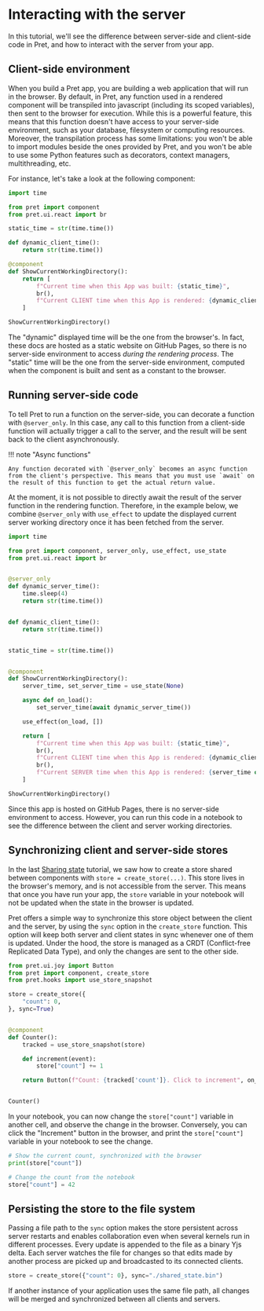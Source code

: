 # Interacting with the server

In this tutorial, we'll see the difference between server-side and client-side code in Pret, and how to interact with the server from your app.

## Client-side environment

When you build a Pret app, you are building a web application that will run in the browser. By default, in Pret, any function used in a rendered component will be transpiled into javascript (including its scoped variables), then sent to the browser for execution. While this is a powerful
feature, this means that this function doesn't have access to your server-side environment, such as your database, filesystem or computing resources.
Moreover, the transpilation process has some limitations: you won't be able to import modules beside the ones provided by Pret, and you won't be able to use some Python features such as decorators, context managers, multithreading, etc.

For instance, let's take a look at the following component:

```python { .render-with-pret }
import time

from pret import component
from pret.ui.react import br

static_time = str(time.time())

def dynamic_client_time():
    return str(time.time())

@component
def ShowCurrentWorkingDirectory():
    return [
        f"Current time when this App was built: {static_time}",
        br(),
        f"Current CLIENT time when this App is rendered: {dynamic_client_time()}",
    ]

ShowCurrentWorkingDirectory()
```

The "dynamic" displayed time will be the one from the browser's. In fact, these docs are hosted as a static website on GitHub Pages, so there is no server-side environment to access *during the rendering process*. The "static" time will be the one from the server-side environment, computed when the component is built and sent as a constant to the browser.

## Running server-side code

To tell Pret to run a function on the server-side, you can decorate a function with `@server_only`. In this case, any call to this function from a client-side function will actually trigger a call to the server, and the result will be sent back to the client asynchronously.

!!! note "Async functions"

    Any function decorated with `@server_only` becomes an async function from the client's perspective. This means that you must use `await` on the result of this function to get the actual return value.

At the moment, it is not possible to directly await the result of the server function in the rendering function. Therefore, in the example below, we combine `@server_only` with `use_effect` to update the displayed current server working directory once it has been fetched from the server.

```python { .no-exec }
import time

from pret import component, server_only, use_effect, use_state
from pret.ui.react import br


@server_only
def dynamic_server_time():
    time.sleep(4)
    return str(time.time())


def dynamic_client_time():
    return str(time.time())


static_time = str(time.time())


@component
def ShowCurrentWorkingDirectory():
    server_time, set_server_time = use_state(None)

    async def on_load():
        set_server_time(await dynamic_server_time())

    use_effect(on_load, [])

    return [
        f"Current time when this App was built: {static_time}",
        br(),
        f"Current CLIENT time when this App is rendered: {dynamic_client_time()}",
        br(),
        f"Current SERVER time when this App is rendered: {server_time or 'Waiting for server...'}",
    ]

ShowCurrentWorkingDirectory()
```

Since this app is hosted on GitHub Pages, there is no server-side environment to access. However, you can run this code in a notebook to see the difference between the client and server working directories.


## Synchronizing client and server-side stores

In the last [Sharing state]("./sharing-state.md") tutorial, we saw how to create a store shared between components with `store = create_store(...)`. This store lives in the browser's memory, and is not accessible from the server. This means that once you have run your app, the `store` variable in your notebook will not be updated when the state in the browser is updated.

Pret offers a simple way to synchronize this store object between the client and the server, by using the `sync` option in the `create_store` function. This option will keep both server and client states in sync whenever one of them is updated. Under the hood, the store is managed as a CRDT (Conflict-free Replicated Data Type), and only the changes are sent to the other side.

```python { .render-with-pret }
from pret.ui.joy import Button
from pret import component, create_store
from pret.hooks import use_store_snapshot

store = create_store({
    "count": 0,
}, sync=True)


@component
def Counter():
    tracked = use_store_snapshot(store)

    def increment(event):
        store["count"] += 1

    return Button(f"Count: {tracked['count']}. Click to increment", on_click=increment)


Counter()
```

In your notebook, you can now change the `store["count"]` variable in another cell, and observe the change in the browser. Conversely, you can click the "Increment" button in the browser, and print the `store["count"]` variable in your notebook to see the change.

```python
# Show the current count, synchronized with the browser
print(store["count"])

# Change the count from the notebook
store["count"] = 42
```

## Persisting the store to the file system

Passing a file path to the `sync` option makes the store persistent across server restarts and enables collaboration even when several kernels run in different processes. Every update is appended to the file as a binary Yjs delta. Each server watches the file for changes so that edits made by another process are picked up and broadcasted to its connected clients.

```python
store = create_store({"count": 0}, sync="./shared_state.bin")
```

If another instance of your application uses the same file path, all changes will be merged and synchronized between all clients and servers.
